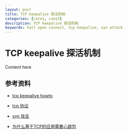```yaml
---
layout: post
title: TCP keepalive 探活机制
categories: [cate1, cate2]
description: TCP keepalive 探活机制
keywords: half open connect, tcp keepalive, syn attack
---
```


# TCP keepalive 探活机制

Content here


## 参考资料 

+ [tcp keepalive howto](http://www.tldp.org/HOWTO/html_single/TCP-Keepalive-HOWTO/#overview)
+ [tcp 协议](https://hit-alibaba.github.io/interview/basic/network/TCP.html)
+ [syn 攻击](https://baike.baidu.com/item/SYN%E6%94%BB%E5%87%BB/14762413)

+ [为什么基于TCP的应用需要心跳包](http://hengyunabc.github.io/why-we-need-heartbeat/)